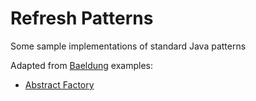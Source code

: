 # Refresh Patterns
Some sample implementations of standard Java patterns

Adapted from [Baeldung](https://www.baeldung.com/) examples:
- [Abstract Factory](https://www.baeldung.com/java-abstract-factory-pattern)
